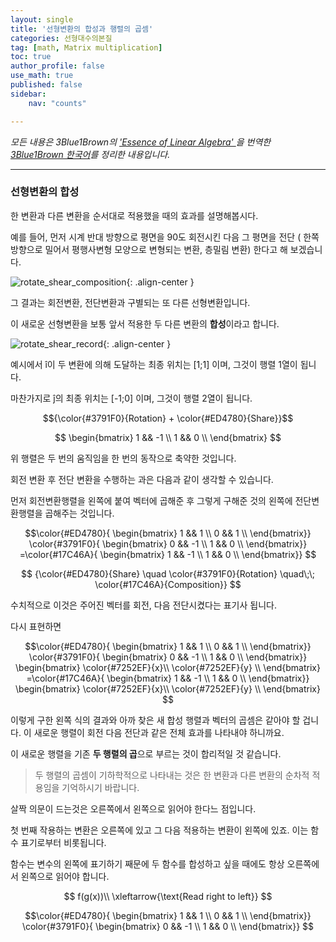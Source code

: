 ```yaml
---
layout: single
title: '선형변환의 합성과 행렬의 곱셈'
categories: 선형대수의본질
tag: [math, Matrix multiplication]
toc: true 
author_profile: false
use_math: true
published: false
sidebar:
    nav: "counts"

---
```


<i><span style="font-size: 14px;">모든 내용은 3Blue1Brown의 <a href ='https://www.3blue1brown.com/topics/linear-algebra'>'Essence of Linear Algebra' </a> 을 번역한 <a href='https://www.youtube.com/@3Blue1BrownKR'>3Blue1Brown 한국어</a>를 정리한 내용입니다.</span></i>

----------------

### 선형변환의 합성 

한 변환과 다른 변환을 순서대로 적용했을 때의 효과를 설명해봅시다. 

예를 들어, 먼저 시계 반대 방향으로 평면을 90도 회전시킨 다음 그 평면을 전단 ( 한쪽 방향으로 밀어서 평행사변형 모양으로 변형되는 변환, 층밀림 변환) 한다고 해 보겠습니다.

![rotate_shear_composition]({{site.url}}/images/2023-11-29-matrix_multiplication/rotate_shear_composition.gif){: .align-center }

그 결과는 회전변환, 전단변환과 구별되는 또 다른 선형변환입니다. 

이 새로운 선형변환을 보통 앞서 적용한 두 다른 변환의 **합성**이라고 합니다. 


![rotate_shear_record]({{site.url}}/images/2023-11-29-matrix_multiplication/rotate_shear_record.png){: .align-center }

예시에서 î이 두 변환에 의해 도달하는 최종 위치는 [1;1] 이며, 그것이 행렬 1열이 됩니다.

마찬가지로 ĵ의 최종 위치는 [-1;0] 이며, 그것이 행렬 2열이 됩니다.


$${\color{#3791F0}{Rotation} + \color{#ED4780}{Share}}$$

$$
\begin{bmatrix}
1 && -1 \\
1 && 0 \\
\end{bmatrix}
$$

위 행렬은 두 번의 움직임을 한 번의 동작으로 축약한 것입니다. 

회전 변환 후 전단 변환을 수행하는 과은 다음과 같이 생각할 수 있습니다. 

먼저 회전변환행렬을 왼쪽에 붙여 벡터에 곱해준 후 그렇게 구해준 것의 왼쪽에 전단변환행렬을 곱해주는 것입니다.

$$\color{#ED4780}{
\begin{bmatrix}
1 && 1 \\
0 && 1 \\
\end{bmatrix}}
\color{#3791F0}{
\begin{bmatrix}
0 && -1 \\
1 && 0 \\
\end{bmatrix}}
=\color{#17C46A}{
\begin{bmatrix}
1 && -1 \\
1 && 0 \\
\end{bmatrix}}
$$

$$
{\color{#ED4780}{Share} \quad \color{#3791F0}{Rotation} \quad\;\; \color{#17C46A}{Composition}}
$$

수치적으로 이것은 주어진 벡터를 회전, 다음 전단시켰다는 표기사 됩니다. 

다시 표현하면 

$$\color{#ED4780}{
\begin{bmatrix}
1 && 1 \\
0 && 1 \\
\end{bmatrix}}
\color{#3791F0}{
\begin{bmatrix}
0 && -1 \\
1 && 0 \\
\end{bmatrix}}
\begin{bmatrix}
\color{#7252EF}{x}\\
\color{#7252EF}{y} \\
\end{bmatrix}
=\color{#17C46A}{
\begin{bmatrix}
1 && -1 \\
1 && 0 \\
\end{bmatrix}}
\begin{bmatrix}
\color{#7252EF}{x}\\
\color{#7252EF}{y} \\
\end{bmatrix}
$$

이렇게 구한 왼쪽 식의 결과와 아까 찾은 새 합성 행렬과 벡터의 곱셈은 같아야 할 겁니다. 이 새로운 행렬이 회전 다음 전단과 같은 전체 효과를 나타내야 하니까요.

이 새로운 행렬을 기존 **두 행렬의 곱**으로 부르는 것이 합리적일 것 같습니다. 

> 두 행렬의 곱셈이 기하학적으로 나타내는 것은 한 변환과 다른 변환의 순차적 적용임을 기억하시기 바랍니다. 

살짝 의문이 드는것은 오른쪽에서 왼쪽으로 읽어야 한다느 점입니다.

첫 번째 작용하는 변환은 오른쪽에 있고 그 다음 적용하는 변환이 왼쪽에 있죠. 이는 함수 표기로부터 비롯됩니다. 

함수는 변수의 왼쪽에 표기하기 째문에 두 함수를 합성하고 싶을 때에도 항상 오른쪽에서 왼쪽으로 읽어야 합니다. 

$$
f(g(x))\\
\xleftarrow{\text{Read right to left}}
$$

$$\color{#ED4780}{
\begin{bmatrix}
1 && 1 \\
0 && 1 \\
\end{bmatrix}}
\color{#3791F0}{
\begin{bmatrix}
0 && -1 \\
1 && 0 \\
\end{bmatrix}}
$$


